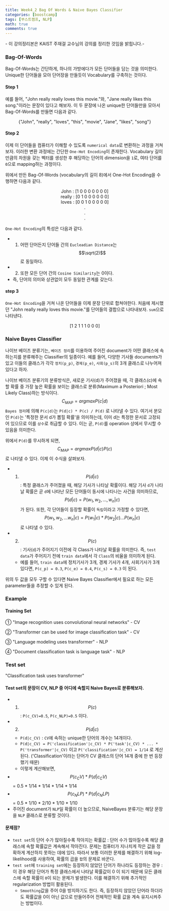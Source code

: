 ```yaml
---
title: Week4_2 Bag Of Words & Naive Bayes Classifier
categories: [boostcamp]
tags: [부스트캠프, NLP]
math: true
comments: true
---
```


\- 이 강의정리본은 KAIST 주재걸 교수님의 강의를 정리한 것임을 밝힙니다.\-

### Bag-Of-Words

Bag-Of-Words는 간단하게, 하나의 가방에다가 모든 단어들을 담는 것을 의미한다. Unique한 단어들을 모아 단어장을 만들듯이 Vocabulary를 구축하는 것이다.

#### Step 1

예를 들어, "John really really loves this movie."와, "Jane really likes this song."이라는 문장이 있다고 해보자. 이 두 문장에 나온 unique한 단어들만을 모아서 Bag-Of-Words를 만들면 다음과 같다.

<p align='center'>{"John", "really", "loves", "this", "movie", "Jane", "likes", "song"}<p>



#### Step 2

이제 이 단어들을 컴퓨터가 이해할 수 있도록 `numerical data`로 변환하는 과정을 거쳐보자. 이러한 변환 과정에는 간단한 `One-Hot Encoding`이 존재한다. Vocabulary 길이만큼의 차원을 갖는 벡터를 생성한 후 해당하는 단어의 dimension을 `1`로, 여타 단어를 `0`으로 mapping하는 과정이다.

위에서 만든 Bag-Of-Words (vocabulary의 길이 8)에서 One-Hot Encoding을 수행하면 다음과 같다.

<p align="center">John : [1 0 0 0 0 0 0 0]<br>
really : [0 1 0 0 0 0 0 0]<br>
    loves : [0 0 1 0 0 0 0 0] <br>
.<br>
.<br>
.</p>

`One-Hot Encoding`의 특성은 다음과 같다.

- 1) 어떤 단어든지 단어들 간의 `Eucleadian Distance`는 $$\sqrt(2)$$로 동일하다.
- 2) 또한 모든 단어 간의 `Cosine Similarity`는 0이다.
- 즉, 단어의 의미와 상관없이 모두 동일한 관계를 갖는다.

#### step 3

`One-Hot Encoding`을 거쳐 나온 단어들을 이제 문장 단위로 합쳐야한다. 처음에 제시했던 "John really really loves this movie."를 단어들의 결합으로 나타내보자. `sum`으로 나타낸다.

<p align="center">[1 2 1 1 1 0 0 0]</p>

### Naive Bayes Classifier

나이브 베이즈 분류기는, `베이즈 정리`를 이용하여 주어진 document가 어떤 클래스에 속하는지를 분류해주는 Classifier의 일종이다. 예를 들어, 다양한 기사들 documents가 있고 이들의 클래스가 각각 `정치(p_p)`, `경제(p_e)`, `사회(p_s)`의 3개 클래스로 나누어져있다고 하자.

나이브 베이즈 분류기의 분류방식은, 새로운 기사(d)가 주어졌을 때, 각 클래스(c)에 속할 확률 중 가장 높은 확률을 보이는 클래스로 분류(Maximum a Posteriori ; Most Likely Class)하는 방식이다.
$$
C_{MAP} = argmax P(c | d)
$$
`Bayes 정리`에 의해 `P(c|d)`는 `P(d|c) * P(c) / P(d)` 로 나타낼 수 있다. 여기서 분모인 `P(d)`는 '특정한 문서 d가 뽑힐 확률'을 의미하는데, 이미 d는 특정한 문서로 고정되어 있으므로 이를 `상수`로 취급할 수 있다. 이는 곧, `P(d)`를 operation 상에서 무시할 수 있음을 의미한다.

위에서 `P(d)`를 무시하게 되면, 
$$
C_{MAP} = argmax P(d|c)P(c)
$$
로 나타낼 수 있다. 이제 이 수식을 살펴보자.

- 1) $$P(d|c)$$ : 특정 클래스가 주어졌을 때, 해당 기사가 나타날 확률이다. 해당 기사 `d`가 나타날 확률은 곧 `d`에 나타난 모든 단어들이 동시에 나타나는 사건을 의미하므로, $$P(d|c) = P(w_1,w_2, ..., w_n|c)$$가 된다. 또한, 각 단어들이 등장할 확률이 `독립`이라고 가정할 수 있다면, $$P(w_1, w_2, ... w_n | c) = P(w_1|c) * P(w_2|c) ... P(w_n|c)$$ 로 나타낼 수 있다.
- 2) $$P(c)$$ : 기사(`d`)가 주어지기 이전에 각 Class가 나타날 확률을 의미한다. 즉, `test data`가 주어지기 전에 `train data`에서 각 `Class`의 비율을 의미하게 된다.
  - 예를 들어, `train data`에 정치기사가 3개, 경제 기사가 4개, 사회기사가 3개 있다면, `P(c_p) = 0.3`, `P(c_e) = 0.4`, `P(c_s) = 0.3` 이 된다.

위의 두 값을 모두 구할 수 있다면 Naive Bayes Classifier에서 필요로 하는 모든 parameter들을 추정할 수 있게 된다.

### Example

#### Training Set

① "Image recognition uses convolutional neural networks" - CV

② "Transformer can be used for image classification task" - CV

③ "Language modeling uses transformer" - NLP

④ "Document classification task is language task" - NLP

### Test set

"Classification task uses transformer"

#### Test set의 문장이 CV, NLP 중 어디에 속할지 Naive Bayes로 분류해보자.

- 1) $$P(c)$$ : `P(c_CV)=0.5`, `P(c_NLP)=0.5` 이다.
- 2) $$P(d|c)$$ 
  - `P(d|c_CV)` : `CV`에 속하는 unique한 단어의 개수는 14개이다. 
  - `P(d|c_CV) = P('classification'|c_CV) * P('task'|c_CV) * ... * P('transformer'|c_CV)` 이고 `P('classification'|c_CV) = 1/14` 로 계산된다. ('Classification'이라는 단어가 CV 클래스의 단어 14개 중에 한 번 등장했기 때문)
  - 이렇게 계산해보면,
- $$P(c_CV) * P(d|c_CV)$$ = 0.5 * 1/14 * 1/14 * 1/14 * 1/14 
- $$P(c_NLP) * P(d|c_NLP)$$ = 0.5 * 1/10 * 2/10 * 1/10 * 1/10 
- 주어진 document가 `NLP`일 확률이 더 높으므로, NaiveBayes 분류기는 해당 문장을 `NLP` 클래스로 분류할 것이다.

#### 문제점?

- `test set`의 단어 수가 많아질수록 작아지는 확률값 : 단어 수가 많아질수록 해당 클래스에 속할 확률값은 계속해서 작아진다. 문제는 컴퓨터가 지나치게 작은 값을 정확하게 계산하지 못하는 데에 있다. 따라서 보통 이러한 문제를 해결하기 위해 log-likelihood를 사용하여, 확률의 곱을 `합`의 문제로 바꾼다.
- `test set`에 `training set`에는 등장하지 않았던 단어가 하나라도 등장하는 경우 : 이 경우 해당 단어가 특정 클래스에서 나타날 확률값이 0 이 되기 때문에 모든 클래스에 속할 확률이 `0`이 되는 문제가 발생한다. 이를 해결하기 위해 추가적인 regularization 방법이 활용된다.
  - `Smoothing`값을 주어 0을 방지하기도 한다. 즉, 등장하지 않았던 단어라 하더라도 확률값을 0이 아닌 값으로 만들어주어 전체적인 확률 값을 계속 유지시켜주는 방법이다.

